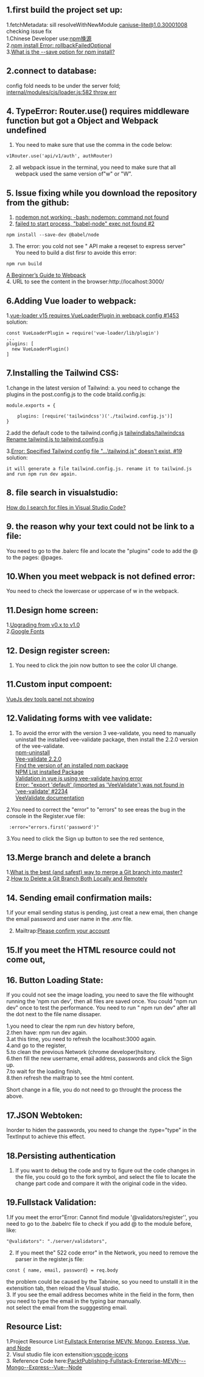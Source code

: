 ## 1.first build the project set up:  
1.fetchMetadata: sill resolveWithNewModule caniuse-lite@1.0.30001008 checking issue fix  
1.Chinese Developer use:[npm换源](https://zhuanlan.zhihu.com/p/90561304)  
2.[npm install Error: rollbackFailedOptional](https://stackoverflow.com/questions/46011546/npm-install-error-rollbackfailedoptional)  
3.[What is the --save option for npm install?](https://stackoverflow.com/questions/19578796/what-is-the-save-option-for-npm-install) 

## 2.connect to database:
config fold needs to be under the server fold;  
[internal/modules/cjs/loader.js:582 throw err](https://stackoverflow.com/questions/53545800/internal-modules-cjs-loader-js582-throw-err#54964538)  

## 4. TypeError: Router.use() requires middleware function but got a Object and Webpack undefined 
1. You need to make sure that use the comma in the code below:  
```
v1Router.use('api/v1/auth', authRouter)  
```
2. all webpack issue in the terminal, you need to make sure that all webpack used the same version of"w" or "W".  

## 5. Issue fixing while you download the repository from the github:  
1. [nodemon not working: -bash: nodemon: command not found](https://stackoverflow.com/questions/35530930/nodemon-not-working-bash-nodemon-command-not-found)  
2. [failed to start process, "babel-node" exec not found #2](https://github.com/rwieruch/minimal-node-application/issues/2)  
```
npm install --save-dev @babel/node
```
3. The error: you cold not see " API make a reqeset to express server"  
You need to build a dist firsr to avoide this error:  
```
npm run build
```
[A Beginner’s Guide to Webpack](https://www.sitepoint.com/webpack-beginner-guide/)  
4. URL to see the content in the browser:http://localhost:3000/  

## 6.Adding Vue loader to webpack:
1.[vue-loader v15 requires VueLoaderPlugin in webpack config #1453](https://github.com/rails/webpacker/issues/1453)  
solution:
```
const VueLoaderPlugin = require('vue-loader/lib/plugin')
...
plugins: [
  new VueLoaderPlugin()
]
``` 
## 7.Installing the Tailwind CSS:
1.change in the latest version of Tailwind:
a. you need to cchange the plugins in the post.config.js to the code btaild.config.js:  
```
module.exports = {

    plugins: [require('tailwindcss')('./tailwind.config.js')]
}
```
2.add the default code to the tailwind.config.js
[tailwindlabs/tailwindcss](https://github.com/tailwindlabs/tailwindcss/blob/master/stubs/defaultConfig.stub.js)  
[Rename tailwind.js to tailwind.config.js](https://tailwindcss.com/docs/upgrading-to-v1#3-rename-tailwind-js-to-tailwind-config-js)  

3.[Error: Specified Tailwind config file "...\tailwind.js" doesn't exist. #19](https://github.com/JeffreyWay/laravel-mix-tailwind/issues/19)   
solution:  
```
it will generate a file tailwind.config.js. rename it to tailwind.js and run npm run dev again.
```

## 8. file search in visualstudio:
[How do I search for files in Visual Studio Code?](https://stackoverflow.com/questions/30095376/how-do-i-search-for-files-in-visual-studio-code)  

## 9. the reason why your text could not be link to a file:

You need to go to the .balerc file and locate the "plugins" code to add the @ to the pages: @pages.

## 10.When you meet webpack is not defined error:
You need to check the lowercase or uppercase of w in the webpack.


## 11.Design home screen:

1.[Upgrading from v0.x to v1.0](https://tailwindcss.com/docs/upgrading-to-v1#3-rename-tailwind-js-to-tailwind-config-js)    
2.[Google Fonts](https://fonts.google.com/specimenTab?standard-styles)  

## 12. Design register screen:
1. You need to click the join now button to see the color UI change.  

## 11.Custom input compoent:
[VueJs dev tools panel not showing](https://stackoverflow.com/questions/41505150/vuejs-dev-tools-panel-not-showing#:~:text=Try%20the%20following%3A,look%20for%20the%20Vue%20tab)

## 12.Validating forms with vee validate:

1. To avoid the error with the version 3 vee-validate, you need to manually uninstall the installed vee-validate package, then install the 2.2.0 version of the  vee-validate.  
[npm-uninstall](https://docs.npmjs.com/cli/uninstall)  
[Vee-validate 2.2.0](https://www.npmjs.com/package/vee-validate/v/2.2.0)  
[Find the version of an installed npm package](https://stackoverflow.com/questions/10972176/find-the-version-of-an-installed-npm-package)  
[NPM List installed Package](https://docs.npmjs.com/cli/ls.html)  
[Validation in vue js using vee-validate having error](https://stackoverflow.com/questions/57674453/validation-in-vue-js-using-vee-validate-having-error)  
[Error: "export 'default' (imported as 'VeeValidate') was not found in 'vee-validate' #2234](https://github.com/logaretm/vee-validate/issues/2234)  
[VeeValidate documentation](https://logaretm.github.io/vee-validate/guide/rules.html#importing-the-rules)  


2.You need to correct the "error" to "errors" to see ereas the bug in the console in the Register.vue file:  
```
 :error="errors.first('password')"
```
3.You need to click the Sign up button to see the red sentence,  

## 13.Merge branch and delete a branch
1.[What is the best (and safest) way to merge a Git branch into master?](https://stackoverflow.com/questions/5601931/what-is-the-best-and-safest-way-to-merge-a-git-branch-into-master)  
2.[How to Delete a Git Branch Both Locally and Remotely](https://www.freecodecamp.org/news/how-to-delete-a-git-branch-both-locally-and-remotely/)  


## 14. Sending email confirmation mails:

1.if your email sending status is pending, just creat a new emai, then change the email password and user name in the .env file.  

2. Mailtrap:[Please confirm your account](https://mailtrap.io/inboxes/1080568/messages/1888814299)  

## 15.If you meet the HTML resource could not come out, 

## 16. Button Loading State:

If you could not see the image loading, you need to save the file withought running the 'npm run dev', then all files are saved once. You could "npm run dev"
once to test the performance. You need to run " npm run dev" after all the dot next to the file name dissaper.  

1.you need to clear the npm run dev history before,   
2.then have: npm run dev again.   
3.at this time, you need to refresh the localhost:3000 again.  
4.and go to the register,  
5.to clean the previous Network (chrome developer)hsitory.   
6.then fill the new username, email address, passwords and click the Sign up.   
7.to wait for the loading finish,   
8.then refresh the mailtrap to see the html content. 

Short change in a file, you do not need to go throught the process the above.

## 17.JSON Webtoken:  
Inorder to hiden the passwords, you need to change the :type="type" in the TextInput to achieve this effect. 

## 18.Persisting authentication
1. If you want to debug the code and try to figure out the code changes in the file, you could go to the fork symbol, and select the file to locate the change part code and compare it with the original code in the video.  

## 19.Fullstack Validation:

1.If you meet the error"Error: Cannot find module '@validators/register'', you need to go to the .babelrc file
to check if you add @ to the module before, like:  
```
"@validators": "./server/validators",
```
2. If you meet the" 522 code error" in the Network, you need to remove the parser in the register.js file:
```
const { name, email, password} = req.body
```
the problem could be caused by the Tabnine, so you need to unstalll it in the extensition tab, then reload the Visual studio.  
3. If you see the email address becomes white in the field in the form, then you need to type the email in the typing bar manually.  
not select the email from the sugggesting email.   


## Resource List:  
1.Project Resource List:[Fullstack Enterprise MEVN: Mongo, Express, Vue, and Node](https://learning.oreilly.com/videos/fullstack-enterprise-mevn/9781800202276/9781800202276-video2_1)  
2. Visul studio file icon extensition:[vscode-icons](https://marketplace.visualstudio.com/items?itemName=vscode-icons-team.vscode-icons)  
3. Reference Code here:[PacktPublishing-Fullstack-Enterprise-MEVN---Mongo--Express--Vue--Node](https://github.com/sanjanapackt/PacktPublishing-Fullstack-Enterprise-MEVN---Mongo--Express--Vue--Node/blob/master/tailwind.js)  


